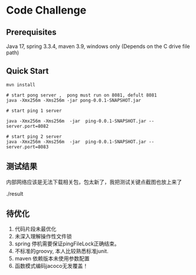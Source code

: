 # Code Challenge

## Prerequisites

Java 17, spring 3.3.4, maven 3.9,
windows only (Depends on the C drive file path)

## Quick Start
```
mvn install

# start pong server ,  pong must run on 8081, defult 8081
java -Xmx256m -Xms256m -jar pong-0.0.1-SNAPSHOT.jar

# start ping 1 server

java -Xmx256m -Xms256m  -jar  ping-0.0.1-SNAPSHOT.jar --server.port=8082

# start ping 2 server
java -Xmx256m -Xms256m  -jar  ping-0.0.1-SNAPSHOT.jar --server.port=8083

```
## 测试结果
内部网络应该是无法下载相关包，包太新了，我把测试关键点截图也放上来了

./result


## 待优化
1. 代码片段未最优化
2. 未深入理解操作性文件锁
3. spring 停机需要保证pingFileLock正确结束。
4. 不标准的groovy, 本人比较熟悉标准junit.
5. maven 依赖版本未使用参数配置
6. 函数模式编码jacoco无发覆盖！